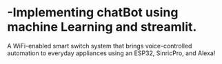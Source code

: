 # -Implementing chatBot using machine Learning and streamlit.
A WiFi-enabled smart switch system that brings voice-controlled automation to everyday appliances using an ESP32, SinricPro, and Alexa!
